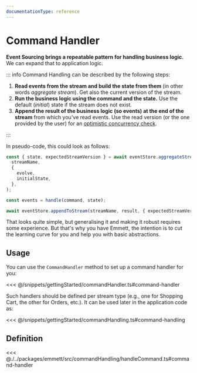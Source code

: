```yaml
---
documentationType: reference
---
```

# Command Handler

**Event Sourcing brings a repeatable pattern for handling business logic.** We can expand that to application logic.

::: info Command Handling can be described by the following steps:

1. **Read events from the stream and build the state from them** (in other words _aggregate stream_). Get also the current version of the stream.
2. **Run the business logic using the command and the state.** Use the default (_initial_) state if the stream does not exist.
3. **Append the result of the business logic (so events) at the end of the stream** from which you've read events. Use the read version (or the one provided by the user) for an [optimistic concurrency check](https://event-driven.io/en/optimistic_concurrency_for_pessimistic_times/).

:::

In pseudo-code, this could look as follows:

```ts
const { state, expectedStreamVersion } = await eventStore.aggregateStream(
  streamName,
  {
    evolve,
    initialState,
  },
);

const events = handle(command, state);

await eventStore.appendToStream(streamName, result, { expectedStreamVersion });
```

That looks quite simple, but generalising it and making it robust requires some experience. But that's why you have Emmett, the intention is to cut the learning curve for you and help you with basic abstractions.

## Usage

You can use the `CommandHandler` method to set up a command handler for you:

<<< @/snippets/gettingStarted/commandHandler.ts#command-handler

Such handlers should be defined per stream type (e.g., one for Shopping Cart, the other for Orders, etc.). It can be used later in the application code as:

<<< @/snippets/gettingStarted/commandHandling.ts#command-handling

## Definition

<<< @./../packages/emmett/src/commandHandling/handleCommand.ts#command-handler
